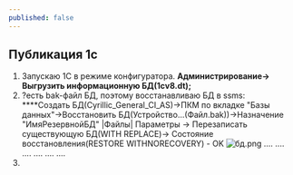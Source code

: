 ```yaml
---
published: false
---
```

## Публикация 1с

1. Запускаю 1С в режиме конфигуратора. ****Администрирование-> Выгрузить информационную БД(1сv8.dt);****
2. ?есть bak-файл БД, поэтому восстанавливаю БД в ssms: ****Создать БД(Cyrillic_General_CI_AS)->ПКМ по вкладке "Базы данных"->Восстановить БД(Устройство...(Файл.bak))->Назначение "ИмяРезервнойБД" |Файлы| Параметры -> Перезаписать существующую БД(WITH REPLACE)-> Состояние восстановления(RESTORE WITHNORECOVERY) - OK
![бд.png]({{site.baseurl}}/_posts/бд.png)
....
....
....
....
....
....
3. 
